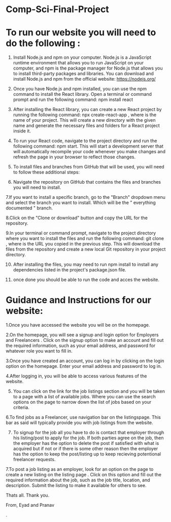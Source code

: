 # Comp-Sci-Final-Project



# To run our website you will need to do the following :



1. Install Node.js and npm on your computer. Node.js is a JavaScript runtime environment that allows you to run JavaScript on your computer, and npm is the package manager for Node.js that allows you to install third-party packages and libraries. You can download and install Node.js and npm from the official website: https://nodejs.org/

2. Once you have Node.js and npm installed, you can use the npm command to install the React library. Open a terminal or command prompt and run the following command: npm install react

3. After installing the React library, you can create a new React project by running the following command: npx create-react-app <project-name>, where <project-name> is the name of your project. This will create a new directory with the given name and generate the necessary files and folders for a React project inside it.

4. To run your React code, navigate to the project directory and run the following command: npm start. This will start a development server that will automatically recompile your code whenever you make changes and refresh the page in your browser to reflect those changes.

5. To install files and branches from GitHub that will be used, you will need to follow these additional steps:

6. Navigate the repository on GitHub that contains the files and branches you will need to install.

7.If you want to install a specific branch, go to the "Branch" dropdown menu and select the branch you want to install.  Which will be the " everything documented " branch.

8.Click on the "Clone or download" button and copy the URL for the repository.

9.In your terminal or command prompt, navigate to the project directory where you want to install the files and run the following command: git clone <repository-url>, where <repository-url> is the URL you copied in the previous step. This will download the files from the repository and create a new local Git repository in your project directory.

10. After installing the files, you may need to run npm install to install any dependencies listed in the project's package.json file.

11. once done you should be able to run the code and acces the website.

  
  


 # Guidance and Instructions for our website:

  
  
1.Once you have accessed the website you will be on the homepage.

2.On the homepage, you will see a signup and login option for Employers and Freelancers . Click on the signup option to make an account and fill out the required information, such as your email address, and password for whatever role you want to fill in.

3.Once you have created an account, you can log in by clicking on the login option on the homepage. Enter your email address and password to log in.

4.After logging in, you will be able to access various features of the website. 
  
5. You can click on the link for the job listings section and you will be taken to a page with a list of available jobs. Where you can use the search options on the page to narrow down the list of jobs based on your criteria. 
  
6.To find jobs as a Freelancer, use navigation bar on the listingspage. This bar as said will typically provide you with job listings from the website.
  
7. To signup for the job all you have to do is contact that employer through his listing/post to apply for the job. If both parties agree on the job, then the employer has the option to delete the post if satisfied with what is acquired but if not or if there is some other reason then the employer has the option to keep the post/listing up to keep recieving potentional freelancer requests.
  
7.To post a job listing as an employer, look for an option on the page to create a new listing on the listing page . Click on this option and fill out the required information about the job, such as the job title, location, and description. Submit the listing to make it available for others to see.

Thats all. Thank you.
  
From,
Eyad and Pranav

.
